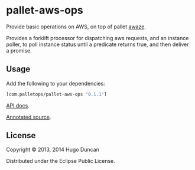 # pallet-aws-ops

Provide basic operations on AWS, on top of pallet [awaze][awaze].

Provides a forklift processor for dispatching aws requests, and an instance
poller, to poll instance status until a predicate returns true, and then deliver
a promise.

## Usage

Add the following to your dependencies:

```clj
[com.palletops/pallet-aws-ops "0.1.1"]
```

[API docs](http:/pallet.github.com/pallet-aws-ops/0.1/api/index.html).

[Annotated source](http:/pallet.github.com/pallet-aws-ops/0.1/uberdoc.html).

## License

Copyright © 2013, 2014 Hugo Duncan

Distributed under the Eclipse Public License.

[awaze]: https://github.com/pallet/awaze "Pallet AWS Client"

